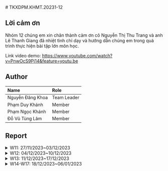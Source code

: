 ﻿﻿# TKXDPM.KHMT.20231-12
## Lời cảm ơn
Nhóm 12 chúng em xin chân thành cảm ơn cô Nguyễn Thị Thu Trang và anh Lê Thanh Giang đã nhiệt tình chỉ dạy và hướng dẫn chúng em trong quá trình thực hiện bài tập lớn môn học.

Link video demo: https://www.youtube.com/watch?v=PnwOcS9Pj14&feature=youtu.be
## Author

| Name             | Role        |
|:-----------------| :---------- |
| Nguyễn Đăng Khoa | Team Leader |
| Phạm Duy Khánh   | Member      |
| Phạm Ngọc Khánh  | Member      |
| Đỗ Vũ Tùng Lâm   | Member      |


## Report
<details>
  <summary>W11: 27/11/2023~03/12/2023 </summary>
<br>

<details>


<summary>Nguyen Dang Khoa - 20204572</summary>
<br>

- Assigned tasks:
    - Find coupling in class PlaceOrderController

- Implementation details:
    - Pull Request(s): https://github.com/henrynguyen13/TKXDPM.KHMT.20231-12/pull/2
    - Specific implementation details:
        - Find coupling in class PlaceOrderController

</details>

<details>


<summary>Pham Duy Khanh - 20204570</summary>
<br>

- Assigned tasks:
    - Find coupling in class Order
    - Find coupling in class CartMedia

- Implementation details:
    - Pull Request(s): https://github.com/henrynguyen13/TKXDPM.KHMT.20231-12/pull/1
    - Specific implementation details:
        - Find coupling in class relation with Order

</details>

<details>


<summary>Do Vu Tung Lam - 20204574</summary>
<br>

- Assigned tasks:
    - Find coupling in class Cart

- Implementation details:
    - Pull Request(s): https://github.com/henrynguyen13/TKXDPM.KHMT.20231-12/pull/3
    - Specific implementation details:
        - Find coupling in class Cart

</details>

<details>


<summary>Pham Ngoc Khanh - 20200324</summary>
<br>

- Assigned tasks:
    - Find coupling in class BaseController
    - Find coupling in class MediaHandler
    - Find coupling in class MediaInvoiceScreenHandler

- Implementation details:
    - Pull Request(s): https://github.com/henrynguyen13/TKXDPM.KHMT.20231-12/pull/4
    - Specific implementation details:
        - Find coupling in class BaseController
        - Find coupling in class MediaHandler
        - Find coupling in class MediaInvoiceScreenHandler

</details>
</details>

<details>
  <summary>W12: 04/12/2023~10/12/2023 </summary>
<br>
<details>
<summary>Nguyen Dang Khoa - 20204572</summary>
<br>

- Assigned tasks:
    - Find cohesion in controller classes
    - Find reasons and solutions (if have)

- Implementation details:
    - Pull Request(s): https://github.com/henrynguyen13/TKXDPM.KHMT.20231-12/pull/5
    - Specific implementation details:
        - Find some type of cohesions such as: Communicational cohesion, Temporal cohesion, Procedural cohesion
        - Solutions: create other separate class for managing this object, such as CartController
        - Example![w12-img1.png](assets/w12-img1.png)

</details>

<details>
<summary>Do Vu Tung Lam - 20204574</summary>
<br>

- Assigned tasks:
    - Find cohesion in classes in subsystem folder and utils folder
    - Find reasons and solutions (if have)

- Implementation details:
    - Pull Request(s): https://github.com/henrynguyen13/TKXDPM.KHMT.20231-12/pull/7
    - Specific implementation details:
        - Find some type of cohesion such as: Communicational cohesion, Coincidental cohesion, Functional cohesion
        - Find the reason of those cohesions

</details>

<details>

<summary>Pham Duy Khanh - 20204570</summary>
<br>

- Assigned tasks:
    - Find cohesion in classes in views folder
    - Find reasons and solutions (if have)

- Implementation details:
    - Pull Request(s): https://github.com/henrynguyen13/TKXDPM.KHMT.20231-12/pull/8
    - Specific implementation details:
        - Find type of cohesion such as: Functional cohesion
        - Find the reason of those cohesions

</details>

<details>

<summary>Pham Ngoc Khanh - 20200324</summary>
<br>

- Assigned tasks:
    - Find cohesion in classes in entity folder
    - Find reasons and solutions (if have)

- Implementation details:
    - Pull Request(s): https://github.com/henrynguyen13/TKXDPM.KHMT.20231-12/pull/6
    - Specific implementation details:
        - Find type of cohesion such as: Functional cohesion
        - Find the reason of those cohesions

</details>



</details>

<details>
  <summary>W13: 11/12/2023~17/12/2023 </summary>
<br>
<details>
<summary>Nguyen Dang Khoa - 20204572</summary>
<br>

- Assigned tasks:
    - Find violations of the SOLID principle in Controller and Handler class
    - Find reasons and solutions (if have)

- Implementation details:
    - Pull Request(s): https://github.com/henrynguyen13/TKXDPM.KHMT.20231-12/pull/10
    - Specific implementation details:
        - Find violations of the SOLID principle in Controller and Handler class 
        - Find the reason of those violations
        - More details, I found violations in PaymentController class (SRP)

</details>
<details>
<summary>Do Vu Tung Lam - 20204574</summary>
<br>

- Assigned tasks:
    - Find violations of the SOLID principle in PlaceOrderController class
    - Find reasons and solutions (if have)

- Implementation details:
    - Pull Request(s): https://github.com/henrynguyen13/TKXDPM.KHMT.20231-12/pull/9
    - Specific implementation details:
        - Find violations of the SOLID principle in PlaceOrderController class such as: Single Responsibility Principle and Dependency Inversion Principle
        - Find the reason of those violations

</details>

<details>
<summary>Pham Ngoc Khanh - 20200324</summary>
<br>

- Assigned tasks:
    - Find violations of the SOLID principle in Utils class
    - Find reasons and solutions (if have)

- Implementation details:
    - Pull Request(s): https://github.com/henrynguyen13/TKXDPM.KHMT.20231-12/pull/13
    - Specific implementation details:
        - Find violations of the SOLID principle in Utils class such as: Single Responsibility Principle 
        - Find the reason of those violations

</details>

<details>
<summary>Pham Duy Khanh - 20204570</summary>
<br>

- Assigned tasks:
    - Find violations of the SOLID principle in Entity class
    - Find reasons and solutions (if have)

- Implementation details:
    - Pull Request(s): https://github.com/henrynguyen13/TKXDPM.KHMT.20231-12/pull/14
    - Specific implementation details:
        - Find violations of the SOLID principle in Entity class such as: Open/Close Principle
        - Find the reason of those violations

</details>
</details>

<details>
  <summary>W14-W17: 18/12/2023~06/01/2023 </summary>
<br>
<details>
<summary>Nguyen Dang Khoa - 20204572</summary>
<br>

- Assigned tasks:
   - Viết tài liệu đặc tả, thiết kế
   - Dựng base front-end
   - Đảm nhận phần: Trang chủ, danh sách sản phẩm, thêm sản phẩm vào giỏ, xem chi tiết sản phẩm, tìm kiếm và lọc sản phẩm

- Implementation details:
    - Người dùng có thể thêm sản phẩm vào giỏ hàng, xem chi tiết sản phẩm, lọc sản phẩm theo loại: CD, DVD, Book, LP và theo giá: Từ cao xuống thấp và từ thấp đến cao
    - Người dùng có thể phân trang, tìm kiếm sản phẩm theo tên

</details>
<details>
<summary>Do Vu Tung Lam - 20204574</summary>
<br>

- Assigned tasks:
    - Viết tài liệu đặc tả, thiết kế
    - Đảm nhận phần: Quản lý giỏ hàng, thanh toán (FE), xử lý trang kết quả, trang lịch sử và hủy đơn hàng

- Implementation details:
    - Người dùng có thể thêm/sửa xóa số lượng sản phẩm, đặt hàng
    - Người dùng thanh toán bằng VNPay sandbox
    - Sau khi thanh toán thành công sẽ hiện kết quả giao dịch
    - Người dùng có thể xem lịch sử đơn hàng
</details>

<details>
<summary>Pham Ngoc Khanh - 20200324</summary>
<br>

- Assigned tasks:
    - Viết tài liệu đặc tả, thiết kế
    - Đảm nhận phần: hóa đơn
- Implementation details:
    - Sau khi điền thông tin giao hàng, màn hình sẽ hiển thị hóa đơn

</details>

<details>
<summary>Pham Duy Khanh - 20204570</summary>
<br>

- Assigned tasks:
    - Viết tài liệu đặc tả, thiết kế
   - Dựng base back-end
   - Đảm nhận phần: Thông tin đơn hàng, thanh toán VNPay (backend)

- Implementation details:
    - Sau khi đặt hàng trong giỏ hàng, người dùng sẽ phải điền thông tin đơn hàng
    - Người dùng có thể chọn thanh toán bằng giao hàng thường/ giao hàng nhanh
    - Sau khi chọn Tỉnh/Thành phố, phí ship sẽ hiện ra
    - Người dùng thanh toán bằng VNPay

</details>
</details>
